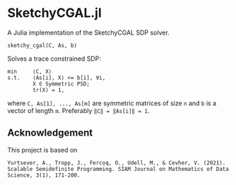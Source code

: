 # SketchyCGAL.jl
A Julia implementation of the SketchyCGAL SDP solver.
```
sketchy_cgal(C, As, b)
```

Solves a trace constrained SDP:
```
min		⟨C, X⟩
s.t.	⟨As[i], X⟩ <= b[i], ∀i,
		X ∈ Symmetric PSD;
		tr(X) = 1,
```
where `C, As[1], ..., As[m]` are symmetric matrices of size `n` and 
`b` is a vector of length `m`. Preferably `‖C‖ = ‖As[i]‖ = 1`.

## Acknowledgement
This project is based on

	Yurtsever, A., Tropp, J., Fercoq, O., Udell, M., & Cevher, V. (2021). Scalable Semidefinite Programming. SIAM Journal on Mathematics of Data Science, 3(1), 171-200.